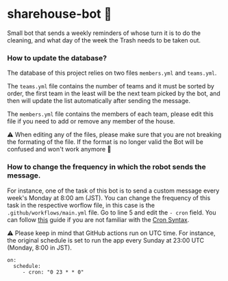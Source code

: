 # sharehouse-bot 🤖
Small bot that sends a weekly reminders of whose turn it is to do the cleaning, and what day of the week the Trash needs to be taken out.

### How to update the database?
The database of this project relies on two files `members.yml` and `teams.yml`.

The `teams.yml` file contains the number of teams and it must be sorted by order, the first team in the least will be the next team picked by the bot, and then will update the list automatically after sending the message.

The `members.yml` file contains the members of each team, please edit this file if you need to add or remove any member of the house.

⚠️ When editing any of the files, please make sure that you are not breaking the formating of the file. If the format is no longer valid the Bot will be confused and won't work anymore 🤖

### How to change the frequency in which the robot sends the message.
For instance, one of the task of this bot is to send a custom message every week's Monday at 8:00 am (JST).
You can change the frequency of this task in the respective worflow file, in this case is the `.github/workflows/main.yml` file. 
Go to line 5 and edit the `- cron` field. You can follow [this](https://jasonet.co/posts/scheduled-actions/) guide if you are not familiar with the [Cron Syntax](https://pubs.opengroup.org/onlinepubs/9699919799/utilities/crontab.html#tag_20_25_07).

⚠️ Please keep in mind that GitHub actions run on UTC time. For instance, the original schedule is set to run the app every Sunday at 23:00 UTC (Monday, 8:00 in JST).

```
on:
  schedule:
     - cron: "0 23 * * 0"
```
